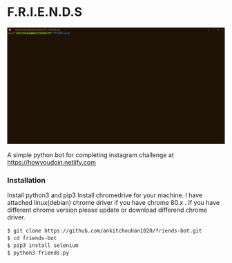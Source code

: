 # F.R.I.E.N.D.S

![How you doin](/images/bot.gif)

A simple python bot for completing instagram challenge at https://howyoudoin.netlify.com

### Installation

Install python3 and pip3
Install chromedrive for your machine. I have attached linux(debian) chrome driver if you have chrome 80.x . If you have different chrome version please update or download differend chrome driver.

```sh
$ git clone https://github.com/ankitchouhan1020/friends-bot.git
$ cd friends-bot
$ pip3 install selenium
$ python3 friends.py
```
